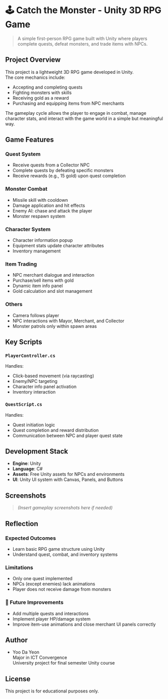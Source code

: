 # 🕹️ Catch the Monster - Unity 3D RPG Game

> A simple first-person RPG game built with Unity where players complete quests, defeat monsters, and trade items with NPCs.

## Project Overview

This project is a lightweight 3D RPG game developed in Unity.  
The core mechanics include:

- Accepting and completing quests
- Fighting monsters with skills
- Receiving gold as a reward
- Purchasing and equipping items from NPC merchants

The gameplay cycle allows the player to engage in combat, manage character stats, and interact with the game world in a simple but meaningful way.

##  Game Features

### Quest System
- Receive quests from a Collector NPC
- Complete quests by defeating specific monsters
- Receive rewards (e.g., 15 gold) upon quest completion

### Monster Combat
- Missile skill with cooldown
- Damage application and hit effects
- Enemy AI: chase and attack the player
- Monster respawn system

### Character System
- Character information popup
- Equipment stats update character attributes
- Inventory management

### Item Trading
- NPC merchant dialogue and interaction
- Purchase/sell items with gold
- Dynamic item info panel
- Gold calculation and slot management

### Others
- Camera follows player
- NPC interactions with Mayor, Merchant, and Collector
- Monster patrols only within spawn areas

## Key Scripts

### `PlayerController.cs`
Handles:
- Click-based movement (via raycasting)
- Enemy/NPC targeting
- Character info panel activation
- Inventory interaction

### `QuestScript.cs`
Handles:
- Quest initiation logic
- Quest completion and reward distribution
- Communication between NPC and player quest state

##  Development Stack

- **Engine**: Unity
- **Language**: C#
- **Assets**: Free Unity assets for NPCs and environments
- **UI**: Unity UI system with Canvas, Panels, and Buttons

## Screenshots

> *(Insert gameplay screenshots here if needed)*

## Reflection

### Expected Outcomes
- Learn basic RPG game structure using Unity
- Understand quest, combat, and inventory systems

### Limitations
- Only one quest implemented
- NPCs (except enemies) lack animations
- Player does not receive damage from monsters

### 🔧 Future Improvements
- Add multiple quests and interactions
- Implement player HP/damage system
- Improve item-use animations and close merchant UI panels correctly

## Author

- Yoo Da Yeon  
  Major in ICT Convergence  
  University project for final semester Unity course

## License

This project is for educational purposes only.
